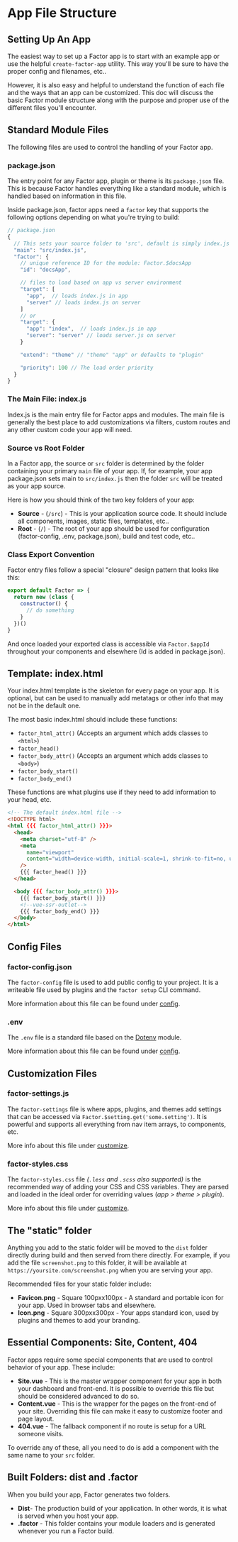 # App File Structure

## Setting Up An App

The easiest way to set up a Factor app is to start with an example app or use the helpful `create-factor-app` utility. This way you'll be sure to have the proper config and filenames, etc..

However, it is also easy and helpful to understand the function of each file and the ways that an app can be customized. This doc will discuss the basic Factor module structure along with the purpose and proper use of the different files you'll encounter.

## Standard Module Files

The following files are used to control the handling of your Factor app.

### package.json

The entry point for any Factor app, plugin or theme is its `package.json` file. This is because Factor handles everything like a standard module, which is handled based on information in this file.

Inside package.json, factor apps need a `factor` key that supports the following options depending on what you're trying to build:

```js
// package.json
{
  // This sets your source folder to 'src', default is simply index.js
  "main": "src/index.js",
  "factor": {
    // unique reference ID for the module: Factor.$docsApp
    "id": "docsApp",

    // files to load based on app vs server environment
    "target": [
      "app",  // loads index.js in app
      "server" // loads index.js on server
    ]
    // or
    "target": {
      "app": "index",  // loads index.js in app
      "server": "server" // loads server.js on server
    }

    "extend": "theme" // "theme" "app" or defaults to "plugin"

    "priority": 100 // The load order priority
  }
}
```

### The Main File: index.js

Index.js is the main entry file for Factor apps and modules. The main file is generally the best place to add customizations via filters, custom routes and any other custom code your app will need.

### Source vs Root Folder

In a Factor app, the source or `src` folder is determined by the folder containing your primary `main` file of your app. If, for example, your app package.json sets main to `src/index.js` then the folder `src` will be treated as your app source.

Here is how you should think of the two key folders of your app:

- **Source** - (`/src`) - This is your application source code. It should include all components, images, static files, templates, etc..
- **Root** - (`/`) - The root of your app should be used for configuration (factor-config, .env, package.json), build and test code, etc..

### Class Export Convention

Factor entry files follow a special "closure" design pattern that looks like this:

```js
export default Factor => {
  return new (class {
    constructor() {
      // do something
    }
  })()
}
```

And once loaded your exported class is accessible via `Factor.$appId` throughout your components and elsewhere (Id is added in package.json).

## Template: index.html

Your index.html template is the skeleton for every page on your app. It is optional, but can be used to manually add metatags or other info that may not be in the default one.

The most basic index.html should include these functions:

- `factor_html_attr()` (Accepts an argument which adds classes to `<html>`)
- `factor_head()`
- `factor_body_attr()` (Accepts an argument which adds classes to `<body>`)
- `factor_body_start()`
- `factor_body_end()`

These functions are what plugins use if they need to add information to your head, etc.

```html
<!-- The default index.html file -->
<!DOCTYPE html>
<html {{{ factor_html_attr() }}}>
  <head>
    <meta charset="utf-8" />
    <meta
      name="viewport"
      content="width=device-width, initial-scale=1, shrink-to-fit=no, user-scalable=no"
    />
    {{{ factor_head() }}}
  </head>

  <body {{{ factor_body_attr() }}}>
    {{{ factor_body_start() }}}
    <!--vue-ssr-outlet-->
    {{{ factor_body_end() }}}
  </body>
</html>
```

## Config Files

### factor-config.json

The `factor-config` file is used to add public config to your project. It is a writeable file used by plugins and the `factor setup` CLI command.

More information about this file can be found under [config](./config).

### .env

The `.env` file is a standard file based on the [Dotenv](https://github.com/motdotla/dotenv) module.

More information about this file can be found under [config](./config).

## Customization Files

### factor-settings.js

The `factor-settings` file is where apps, plugins, and themes add settings that can be accessed via `Factor.$setting.get('some.setting')`. It is powerful and supports all everything from nav item arrays, to components, etc.

More info about this file under [customize](./customize).

### factor-styles.css

The `factor-styles.css` file _(`.less` and `.scss` also supported)_ is the recommended way of adding your CSS and CSS variables. They are parsed and loaded in the ideal order for overriding values (_app > theme > plugin_).

More info about this file under [customize](./customize).

## The "static" folder

Anything you add to the static folder will be moved to the `dist` folder directly during build and then served from there directly. For example, if you add the file `screenshot.png` to this folder, it will be available at `https://yoursite.com/screenshot.png` when you are serving your app.

Recommended files for your static folder include:

- **Favicon.png** - Square 100pxx100px - A standard and portable icon for your app. Used in browser tabs and elsewhere.
- **Icon.png** - Square 300pxx300px - Your apps standard icon, used by plugins and themes to add your branding.

## Essential Components: Site, Content, 404

Factor apps require some special components that are used to control behavior of your app. These include:

- **Site.vue** - This is the master wrapper component for your app in both your dashboard and front-end. It is possible to override this file but should be considered advanced to do so.
- **Content.vue** - This is the wrapper for the pages on the front-end of your site. Overriding this file can make it easy to customize footer and page layout.
- **404.vue** - The fallback component if no route is setup for a URL someone visits.

To override any of these, all you need to do is add a component with the same name to your `src` folder.

## Built Folders: dist and .factor

When you build your app, Factor generates two folders.

- **Dist**- The production build of your application. In other words, it is what is served when you host your app.
- **.factor** - This folder contains your module loaders and is generated whenever you run a Factor build.
